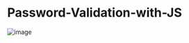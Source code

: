 # Password-Validation-with-JS
![image](https://user-images.githubusercontent.com/73291115/210157506-6a57c0e5-6bcd-43df-8cb5-18a7814b4f17.png)
